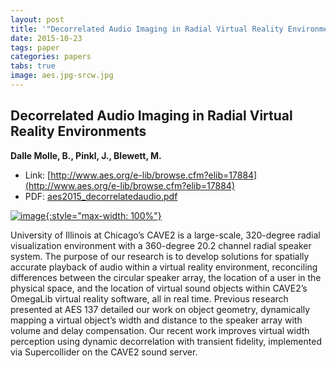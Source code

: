 ```yaml
---
layout: post
title: '"Decorrelated Audio Imaging in Radial Virtual Reality Environments"'
date: 2015-10-23
tags: paper
categories: papers
tabs: true
image: aes.jpg-srcw.jpg
---
```


## Decorrelated Audio Imaging in Radial Virtual Reality Environments
**Dalle Molle, B., Pinkl, J., Blewett, M.**
- Link: [http://www.aes.org/e-lib/browse.cfm?elib=17884](http://www.aes.org/e-lib/browse.cfm?elib=17884)
- PDF: [aes2015_decorrelatedaudio.pdf](/documents/aes2015_decorrelatedaudio.pdf)


[![image](https://www.evl.uic.edu/output/originals/aes.jpg-srcw.jpg){:style="max-width: 100%"}](https://www.evl.uic.edu/output/originals/aes.jpg-srcw.jpg)

University of Illinois at Chicago&rsquo;s CAVE2 is a large-scale, 320-degree radial visualization environment with a 360-degree 20.2 channel radial speaker system. The purpose of our research is to develop solutions for spatially accurate playback of audio within a virtual reality environment, reconciling differences between the circular speaker array, the location of a user in the physical space, and the location of virtual sound objects within CAVE2&rsquo;s OmegaLib virtual reality software, all in real time. Previous research presented at AES 137 detailed our work on object geometry, dynamically mapping a virtual object’s width and distance to the speaker array with volume and delay compensation. Our recent work improves virtual width perception using dynamic decorrelation with transient fidelity, implemented via Supercollider on the CAVE2 sound server.